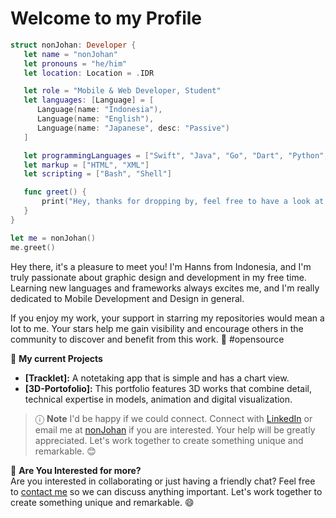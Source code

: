 <!--
**HadHanns/HadHanns** is a ✨ _special_ ✨ repository because its `README.md` (this file) appears on your GitHub profile.

Here are some ideas to get you started:

- 🔭 I’m currently working on ...
- 🌱 I’m currently learning ...
- 👯 I’m looking to collaborate on ...
- 🤔 I’m looking for help with ...
- 💬 Ask me about ...
- 📫 How to reach me: ...
- 😄 Pronouns: ...
- ⚡ Fun fact: ...
-->

# Welcome to my Profile

```swift
struct nonJohan: Developer {
   let name = "nonJohan"
   let pronouns = "he/him"
   let location: Location = .IDR 

   let role = "Mobile & Web Developer, Student"
   let languages: [Language] = [
      Language(name: "Indonesia"), 
      Language(name: "English"), 
      Language(name: "Japanese", desc: "Passive")
   ]

   let programmingLanguages = ["Swift", "Java", "Go", "Dart", "Python", "SQL", "React"]
   let markup = ["HTML", "XML"]
   let scripting = ["Bash", "Shell"]

   func greet() {
       print("Hey, thanks for dropping by, feel free to have a look at my work! 👋")
   }
}

let me = nonJohan()
me.greet()
```

Hey there, it's a pleasure to meet you! I'm Hanns from Indonesia, and I'm truly passionate about graphic design and development in my free time. Learning new languages and frameworks always excites me, and I'm really dedicated to Mobile Development and Design in general.

If you enjoy my work, your support in starring my repositories would mean a lot to me. Your stars help me gain visibility and encourage others in the community to discover and benefit from this work. 🌟 #opensource

🚀 **My current Projects**
- **[Tracklet]:** A notetaking app that is simple and has a chart view.
- **[3D-Portofolio]:** This portfolio features 3D works that combine detail, technical expertise in models, animation and digital visualization.


> ⓘ **Note** 
I'd be happy if we could connect. Connect with [LinkedIn](wait) or email me at [nonJohan](wait) if you are interested. Your help will be greatly appreciated. Let's work together to create something unique and remarkable. 😊

💪 **Are You Interested for more?** <br/>
Are you interested in collaborating or just having a friendly chat? Feel free to [contact me](wait) so we can discuss anything important. Let's work together to create something unique and remarkable. 😄

<!-- **Let's Connect** 🤝   -->
<!-- [![LinkedIn](https://img.icons8.com/ios-filled/50/000000/linkedin.png)]() -->

